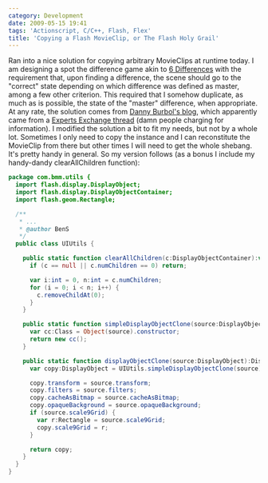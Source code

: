 ```yaml
---
category: Development
date: 2009-05-15 19:41
tags: 'Actionscript, C/C++, Flash, Flex'
title: 'Copying a Flash MovieClip, or The Flash Holy Grail'
---
```


Ran into a nice solution for copying arbitrary MovieClips at runtime
today. I am designing a spot the difference game akin to [6
Differences](http://www.kongregate.com/games/Ivory/6-differences) with
the requirement that, upon finding a difference, the scene should go to
the "correct" state depending on which difference was defined as master,
among a few other criterion. This required that I somehow duplicate, as
much as is possible, the state of the "master" difference, when
appropriate. At any rate, the solution comes from [Danny Burbol's
blog](http://www.dannyburbol.com/2009/01/movieclip-clone-flash-as3/),
which apparently came from a [Experts Exchange
thread](http://www.experts-exchange.com/Software/Photos_Graphics/Web_Graphics/Macromedia_Flash/Q_22684629.html)
(damn people charging for information). I modified the solution a bit to
fit my needs, but not by a whole lot. Sometimes I only need to copy the
instance and I can reconstitute the MovieClip from there but other times
I will need to get the whole shebang. It's pretty handy in general. So
my version follows (as a bonus I include my handy-dandy clearAllChildren
function):

```actionscript
package com.bmm.utils {
  import flash.display.DisplayObject;
  import flash.display.DisplayObjectContainer;
  import flash.geom.Rectangle;

  /**
   * ...
   * @author BenS
   */
  public class UIUtils {

    public static function clearAllChildren(c:DisplayObjectContainer):void {
      if (c == null || c.numChildren == 0) return;

      var i:int = 0, n:int = c.numChildren;
      for (i = 0; i < n; i++) {
        c.removeChildAt(0);
      }
    }

    public static function simpleDisplayObjectClone(source:DisplayObject):DisplayObject {
      var cc:Class = Object(source).constructor;
      return new cc();
    }

    public static function displayObjectClone(source:DisplayObject):DisplayObject {
      var copy:DisplayObject = UIUtils.simpleDisplayObjectClone(source);

      copy.transform = source.transform;
      copy.filters = source.filters;
      copy.cacheAsBitmap = source.cacheAsBitmap;
      copy.opaqueBackground = source.opaqueBackground;
      if (source.scale9Grid) {
        var r:Rectangle = source.scale9Grid;
        copy.scale9Grid = r;
      }

      return copy;
    }
  }
}
```

